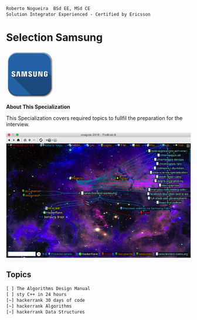 ```
Roberto Nogueira  BSd EE, MSd CE
Solution Integrator Experienced - Certified by Ericsson
```
# Selection Samsung

![ebook cover](images/samsung.png)

**About This Specialization**

This Specialization covers required topics to fullfil the preparation for the interview.

<img src="images/screenshot.png" alt="Drawing" style="width: 600px;"/>

## Topics
```
[ ] The Algorithms Design Manual
[ ] sty C++ in 24 hours
[~] hackerrank 30 days of code
[~] hackerrank Algorithms
[~] hackerrank Data Structures
```


